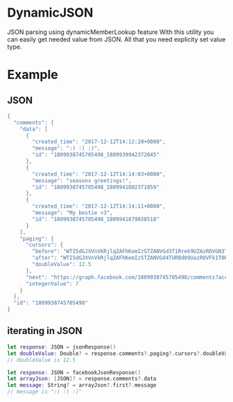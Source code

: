 # DynamicJSON
JSON parsing using dynamicMemberLookup feature
With this utility you can easily get needed value from JSON.
All that you need explicity set value type.

# Example
## JSON
```swift
{
  "comments": {
    "data": [
      {
        "created_time": "2017-12-12T14:12:20+0000",
        "message": ":) :) :)",
        "id": "1809938745705498_1809939942372045"
      },
      {
        "created_time": "2017-12-12T14:14:03+0000",
        "message": "seasons greetings!",
        "id": "1809938745705498_1809941802371859"
      },
      {
        "created_time": "2017-12-12T14:14:11+0000",
        "message": "My bestie <3",
        "id": "1809938745705498_1809941879038518"
      }
    ],
    "paging": {
      "cursors": {
        "before": "WTI5dGJXVnVkRjlqZAFhKemIzSTZANVGd3T1Rrek9UZAzROVGN3TlRNNE5Eb3hOVEV6TURnM09UTTIZD",
        "after": "WTI5dGJXVnVkRjlqZAFhKemIzSTZANVGd4TURBd09UazROVFk1T0RNM05Eb3hOVEV6TURreU5qQXoZD",
        "doubleValue": 12.5
      },
      "next": "https://graph.facebook.com/1809938745705498/comments?access_token=valid_token_goes_here",
      "integerValue": 7
    }
  },
  "id": "1809938745705498"
}
```
## iterating in JSON
```swift
let response: JSON = jsonResponse()
let doubleValue: Double? = response.comments?.paging?.cursors?.doubleValue
// doubleValue is 12.5

let response: JSON = facebookJsonResponse()
let arrayJson: [JSON]? = response.comments?.data
let message: String? = arrayJson?.first?.message
// message is ":) :) :)"
```
